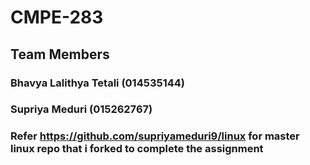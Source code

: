 # CMPE-283
## Team Members
### Bhavya Lalithya Tetali (014535144) 
### Supriya Meduri (015262767)
### Refer https://github.com/supriyameduri9/linux for master linux repo that i forked to complete the assignment

